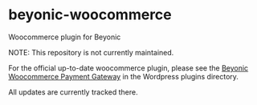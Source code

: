 # beyonic-woocommerce
Woocommerce plugin for Beyonic

NOTE: This repository is not currently maintained. 

For the official up-to-date woocommerce plugin, please see the [Beyonic Woocommerce Payment Gateway](https://wordpress.org/plugins/woo-beyonic-payment-gateway/) in the Wordpress plugins directory. 

All updates are currently tracked there.
